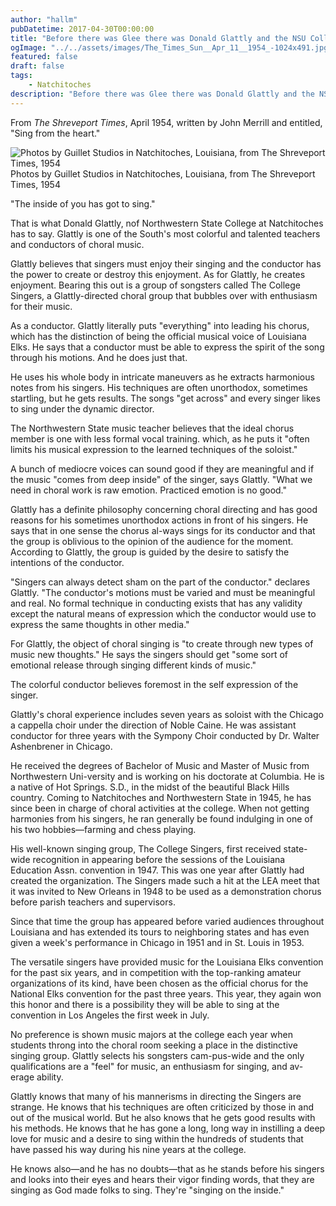 ```yaml
---
author: "hallm"
pubDatetime: 2017-04-30T00:00:00
title: "Before there was Glee there was Donald Glattly and the NSU College Singers"
ogImage: "../../assets/images/The_Times_Sun__Apr_11__1954_-1024x491.jpg"
featured: false
draft: false
tags:
    - Natchitoches
description: "Before there was Glee there was Donald Glattly and the NSU College Singers"
---
```


From _The Shreveport Times_, April 1954, written by John Merrill and entitled, "Sing from the heart."

![Photos by Guillet Studios in Natchitoches, Louisiana, from The Shreveport Times, 1954](@assets/images//The_Times_Sun__Apr_11__1954_-1024x491.jpg) Photos by Guillet Studios in Natchitoches, Louisiana, from The Shreveport Times, 1954

"The inside of you has got to sing."

That is what Donald Glattly, nof Northwestern State College at Natchitoches has to say. Glattly is one of the South's most colorful and talented teachers and conductors of choral music.

Glattly believes that singers must enjoy their singing and the conductor has the power to create or destroy this enjoyment. As for Glattly, he creates enjoyment. Bearing this out is a group of songsters called The College Singers, a Glattly-directed choral group that bubbles over with enthusiasm for their music.

As a conductor. GIattly literally puts "everything" into leading his chorus, which has the distinction of being the official musical voice of Louisiana Elks. He says that a conductor must be able to express the spirit of the song through his motions. And he does just that.

He uses his whole body in intricate maneuvers as he extracts harmonious notes from his singers. His techniques are often unorthodox, sometimes startling, but he gets results. The songs "get across" and every singer likes to sing under the dynamic director.

The Northwestern State music teacher believes that the ideal chorus member is one with less formal vocal training. which, as he puts it "often limits his musical expression to the learned techniques of the soloist."

A bunch of mediocre voices can sound good if they are meaningful and if the music "comes from deep inside" of the singer, says Glattly. "What we need in choral work is raw emotion. Practiced emotion is no good."

Glattly has a definite philosophy concerning choral directing and has good reasons for his sometimes unorthodox actions in front of his singers. He says that in one sense the chorus al-ways sings for its conductor and that the group is oblivious to the opinion of the audience for the moment. According to Glattly, the group is guided by the desire to satisfy the intentions of the conductor.

"Singers can always detect sham on the part of the conductor." declares Glattly. "The conductor's motions must be varied and must be meaningful and real. No formal technique in conducting exists that has any validity except the natural means of expression which the conductor would use to express the same thoughts in other media."

For Glattly, the object of choral singing is "to create through new types of music new thoughts." He says the singers should get "some sort of emotional release through singing different kinds of music."

The colorful conductor believes foremost in the self expression of the singer.

Glattly's choral experience includes seven years as soloist with the Chicago a cappella choir under the direction of Noble Caine. He was assistant conductor for three years with the Sympony Choir conducted by Dr. Walter Ashenbrener in Chicago.

He received the degrees of Bachelor of Music and Master of Music from Northwestern Uni-versity and is working on his doctorate at Columbia. He is a native of Hot Springs. S.D., in the midst of the beautiful Black Hills country. Coming to Natchitoches and Northwestern State in 1945, he has since been in charge of choral activities at the college. When not getting harmonies from his singers, he ran generally be found indulging in one of his two hobbies—farming and chess playing.

His well-known singing group, The College Singers, first received state-wide recognition in appearing before the sessions of the Louisiana Education Assn. convention in 1947. This was one year after Glattly had created the organization. The Singers made such a hit at the LEA meet that it was invited to New Orleans in 1948 to be used as a demonstration chorus before parish teachers and supervisors.

Since that time the group has appeared before varied audiences throughout Louisiana and has extended its tours to neighboring states and has even given a week's performance in Chicago in 1951 and in St. Louis in 1953.

The versatile singers have provided music for the Louisiana Elks convention for the past six years, and in competition with the top-ranking amateur organizations of its kind, have been chosen as the official chorus for the National Elks convention for the past three years. This year, they again won this honor and there is a possibility they will be able to sing at the convention in Los Angeles the first week in July.

No preference is shown music majors at the college each year when students throng into the choral room seeking a place in the distinctive singing group. Glattly selects his songsters cam-pus-wide and the only qualifications are a "feel" for music, an enthusiasm for singing, and av-erage ability.

Glattly knows that many of his mannerisms in directing the Singers are strange. He knows that his techniques are often criticized by those in and out of the musical world. But he also knows that he gets good results with his methods. He knows that he has gone a long, long way in instilling a deep love for music and a desire to sing within the hundreds of students that have passed his way during his nine years at the college.

He knows also—and he has no doubts—that as he stands before his singers and looks into their eyes and hears their vigor finding words, that they are singing as God made folks to sing. They're "singing on the inside."